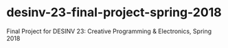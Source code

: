 # desinv-23-final-project-spring-2018
Final Project for DESINV 23: Creative Programming &amp; Electronics, Spring 2018
